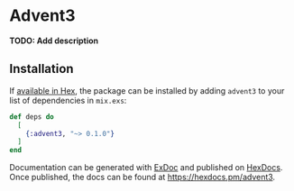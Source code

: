 # Advent3

**TODO: Add description**

## Installation

If [available in Hex](https://hex.pm/docs/publish), the package can be installed
by adding `advent3` to your list of dependencies in `mix.exs`:

```elixir
def deps do
  [
    {:advent3, "~> 0.1.0"}
  ]
end
```

Documentation can be generated with [ExDoc](https://github.com/elixir-lang/ex_doc)
and published on [HexDocs](https://hexdocs.pm). Once published, the docs can
be found at <https://hexdocs.pm/advent3>.


